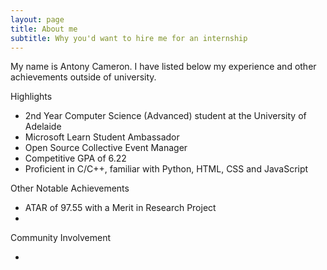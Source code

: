 ```yaml
---
layout: page
title: About me
subtitle: Why you'd want to hire me for an internship
---
```


My name is Antony Cameron. I have listed below my experience and other achievements outside of university.

Highlights

- 2nd Year Computer Science (Advanced) student at the University of Adelaide
- Microsoft Learn Student Ambassador
- Open Source Collective Event Manager
- Competitive GPA of 6.22
- Proficient in C/C++, familiar with Python, HTML, CSS and JavaScript

Other Notable Achievements

- ATAR of 97.55 with a Merit in Research Project
- 

Community Involvement

- 


